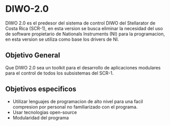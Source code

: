 # DIWO-2.0
DIWO 2.0 es el predesor del sistema de control DIWO del Stellarator de Costa Rica (SCR-1), en esta version se busca eliminar la necesidad del 
uso de software propietario de Nationals Instruments (NI) para la programacion, en esta version se utiliza como base los drivers de NI.

## Objetivo General
Que DIWO 2.0 sea un toolkit para el desarrollo de aplicaciones modulares para el control de todos los subsistemas del SCR-1.

## Objetivos especificos
- Utilizar lenguajes de programacion de alto nivel para una facil compresion por personal no familiarizado con el programa.
- Usar tecnologias open-source 
- Modularidad del programa

